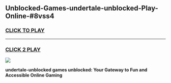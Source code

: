 
## Unblocked-Games-undertale-unblocked-Play-Online-#8vss4
<h3>
<a href="https://premium.freeplayer.one?title=undertale-unblocked&ref=27F">CLICK TO PLAY</a></h3>
<hr>

<h3>
<a href="https://premium.freeplayer.one?title=undertale-unblocked&ref=27F">CLICK 2 PLAY</a>
  
</h3>

<a href="https://premium.freeplayer.one?title=undertale-unblocked&ref=27F"><img src="https://clearcache.store/games.png"></a>


**undertale-unblocked games unblocked: Your Gateway to Fun and Accessible Online Gaming**
